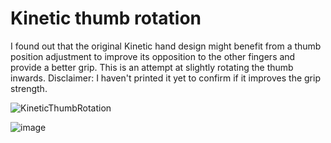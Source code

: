 # Kinetic thumb rotation

I found out that the original Kinetic hand design might benefit from a thumb position adjustment to improve its opposition to the other fingers and provide a better grip.
This is an attempt at slightly rotating the thumb inwards.
Disclaimer: I haven't printed it yet to confirm if it improves the grip strength.

![KineticThumbRotation](https://github.com/user-attachments/assets/f8a681ac-2934-414d-8c5a-5632f132d0cf)


![image](https://github.com/user-attachments/assets/f5339949-da52-4b93-82cb-28647a0e7554)
